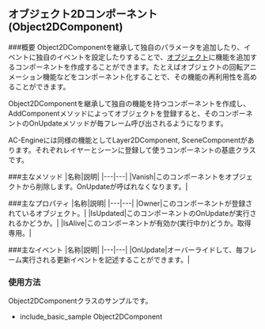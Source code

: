 ## オブジェクト2Dコンポーネント (Object2DComponent)

###概要
Object2DComponentを継承して独自のパラメータを追加したり、イベントに独自のイベントを設定したりすることで、[オブジェクト](./Object2D.md)に機能を追加するコンポーネントを作成することができます。たとえばオブジェクトの回転アニメーション機能などをコンポーネント化することで、その機能の再利用性を高めることができます。

Object2DComponentを継承して独自の機能を持つコンポーネントを作成し、AddComponentメソッドによってオブジェクトを登録すると、そのコンポーネントのOnUpdateメソッドが毎フレーム呼び出されるようになります。

AC-Engineには同様の機能としてLayer2DComponent, SceneComponentがあります。それぞれレイヤーとシーンに登録して使うコンポーネントの基底クラスです。

###主なメソッド
|名称|説明|
|---|---|
|Vanish|このコンポーネントをオブジェクトから削除します。OnUpdateが呼ばれなくなります。|

###主なプロパティ
|名称|説明|
|---|---|
|Owner|このコンポーネントが登録されているオブジェクト。|
|IsUpdated|このコンポーネントのOnUpdateが実行されるかどうか。|
|IsAlive|このコンポーネントが有効か(実行中か)どうか。取得専用。|

###主なイベント
|名称|説明|
|---|---|
|OnUpdate|オーバーライドして、毎フレーム実行される更新イベントを記述することができます。|

### 使用方法

Object2DComponentクラスのサンプルです。

* include_basic_sample Object2DComponent
